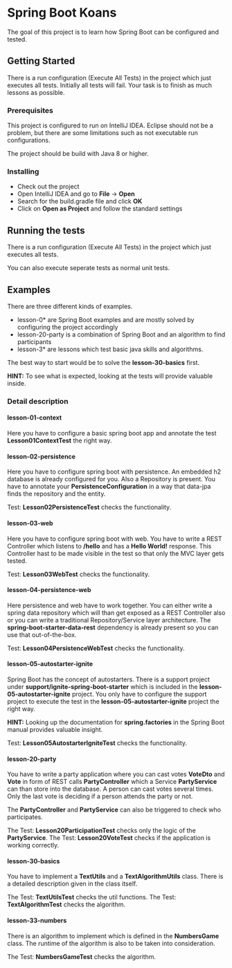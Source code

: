 # Spring Boot Koans

The goal of this project is to learn how Spring Boot can be configured and tested.

## Getting Started

There is a run configuration (Execute All Tests) in the project which just executes all tests. 
Initially all tests will fail. Your task is to finish as much lessons as possible. 

### Prerequisites

This project is configured to run on IntelliJ IDEA. Eclipse should not be a problem, but there are some limitations such as not executable run configurations.

The project should be build with Java 8 or higher.

### Installing

* Check out the project
* Open IntelliJ IDEA and go to **File** -> **Open**
* Search for the build.gradle file and click **OK**
* Click on **Open as Project** and follow the standard settings

## Running the tests

There is a run configuration (Execute All Tests) in the project which just executes all tests.

You can also execute seperate tests as normal unit tests.

## Examples

There are three different kinds of examples.
* lesson-0* are Spring Boot examples and are mostly solved by configuring the project accordingly
* lesson-20-party is a combination of Spring Boot and an algorithm to find participants
* lesson-3* are lessons which test basic java skills and algorithms.

The best way to start would be to solve the **lesson-30-basics** first.

**HINT:** To see what is expected, looking at the tests will provide valuable inside.

### Detail description

#### lesson-01-context
Here you have to configure a basic spring boot app and annotate the test **Lesson01ContextTest** the right way.

#### lesson-02-persistence
Here you have to configure spring boot with persistence. An embedded h2 database is already configured for you. Also a Repository is present. You have to annotate your **PersistenceConfiguration** in a way that data-jpa finds the repository and the entity.

Test: **Lesson02PersistenceTest** checks the functionality.

#### lesson-03-web
Here you have to configure spring boot with web. You have to write a REST Controller which listens to **/hello** and has a **Hello World!** response. This Controller hast to be made visible in the test so that only the MVC layer gets tested.

Test: **Lesson03WebTest** checks the functionality.

#### lesson-04-persistence-web
Here persistence and web have to work together. You can either write a spring data repository which will than get exposed as a REST Controller also or you can write a traditional Repository/Service layer architecture.
The **spring-boot-starter-data-rest** dependency is already present so you can use that out-of-the-box.

Test: **Lesson04PersistenceWebTest** checks the functionality.

#### lesson-05-autostarter-ignite
Spring Boot has the concept of autostarters. There is a support project under **support/ignite-spring-boot-starter** which is included in the **lesson-05-autostarter-ignite** project. You only have to configure the support project to execute the test in the **lesson-05-autostarter-ignite** project the right way.

**HINT:** Looking up the documentation for **spring.factories** in the Spring Boot manual provides valuable insight.

Test: **Lesson05AutostarterIgniteTest** checks the functionality.

#### lesson-20-party
You have to write a party application where you can cast votes **VoteDto** and **Vote** in form of REST calls **PartyController** which a Service **PartyService** can than store into the database.
A person can cast votes several times. Only the last vote is deciding if a person attends the party or not.

The **PartyController** and **PartyService** can also be triggered to check who participates.

The Test: **Lesson20ParticipationTest** checks only the logic of the **PartyService**.
The Test: **Lesson20VoteTest** checks if the application is working correctly.

#### lesson-30-basics
You have to implement a **TextUtils** and a **TextAlgorithmUtils** class. There is a detailed description given in the class itself.

The Test: **TextUtilsTest** checks the util functions.
The Test: **TextAlgorithmTest** checks the algorithm.

#### lesson-33-numbers
There is an algorithm to implement which is defined in the **NumbersGame** class. The runtime of the algorithm is also to be taken into consideration.

The Test: **NumbersGameTest** checks the algorithm.
